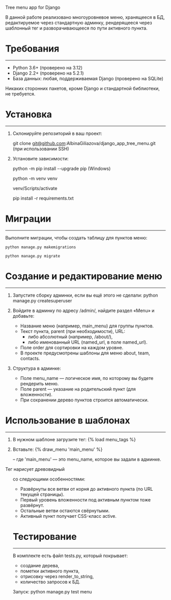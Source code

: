 Tree menu app for Django

В данной работе реализовано многоуровневое меню, хранящееся в БД, редактируемое через стандартную админку, рендерящееся через шаблонный тег и разворачивающееся по пути активного пункта.

# Требования
-------------

- Python 3.6+ (проверено на 3.12)  
- Django 2.2+ (проверено на 5.2.1)  
- База данных: любая, поддерживаемая Django (проверено на SQLite)  

Никаких сторонних пакетов, кроме Django и стандартной библиотеки, не требуется.

# Установка
------------
1) Склонируйте репозиторий в ваш проект:

    git clone git@github.com:AlbinaGiliazova/django_app_tree_menu.git
      (при использовании SSH)
   
2) Установите зависимости:

    python -m pip install --upgrade pip (Windows)

    python -m venv venv

    venv/Scripts/activate

    pip install -r requirements.txt
    

# Миграции
-----------
Выполните миграции, чтобы создать таблицу для пунктов меню:

    python manage.py makemigrations

    python manage.py migrate


# Создание и редактирование меню
--------------------------------
1) Запустите сборку админки, если вы ещё этого не сделали:
      python manage.py createsuperuser
   
2) Войдите в админку по адресу /admin/, найдите раздел «Menu» и добавьте:
   - Название меню (например, main_menu) для группы пунктов.
   - Текст пункта, parent (при необходимости), URL:
     - либо абсолютный (например, /about/),
     - либо именованный URL (named_url, в поле named_url).
   - Поле order для сортировки на каждом уровне.
   - В проекте предусмотрены шаблоны для меню about, team, contacts.

3) Структура в админке:
   - Поле menu_name — логическое имя, по которому вы будете рендерить меню.
   - Поле parent — указание на родительский пункт (для вложенности).
   - При сохранении дерево пунктов строится автоматически.

# Использование в шаблонах
---------------------------

1) В нужном шаблоне загрузите тег:
      {% load menu_tags %}
   
2) Вставьте:
      {% draw_menu 'main_menu' %}
   
   – где 'main_menu' — это menu_name, которое вы задали в админке.  

Тег нарисует древовидный <ul> со следующими особенностями:
- Развёрнуты все ветви от корня до активного пункта (по URL текущей страницы).
- Первый уровень вложенности под активным пунктом тоже развёрнут.
- Остальные ветви остаются свёрнутыми.
- Активный пункт получает CSS-класс active.

# Тестирование
---------------

В комплекте есть файл tests.py, который покрывает:

- создание дерева,
- пометки активного пункта,
- отрисовку через render_to_string,
- количество запросов к БД.

Запуск:
python manage.py test menu
